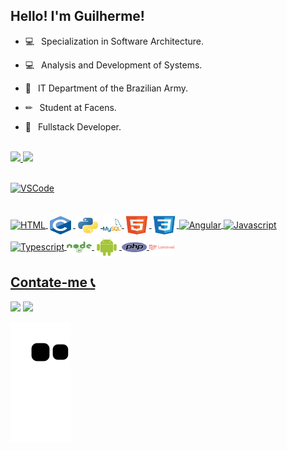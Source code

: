## Hello! I'm Guilherme!

- <p>💻 &ensp;Specialization in Software Architecture.</p>
- <p>💻 &ensp;Analysis and Development of Systems.</p>
- <p>🔰 &ensp;IT Department of the Brazilian Army.</p>
- <p>✏ &ensp;Student at Facens.</p>
- <p>🏹 &ensp;Fullstack Developer.</p>


<br/>
 <div>
  <a href="https://github.com/GuilhermeDeAlmeidaPereira">   
  <img height="180em" src="https://github-readme-stats.vercel.app/api?username=GuilhermeDeAlmeidaPereira&show_icons=true&theme=tokyonight&include_all_commits=true&count_private=true"/>
  <img height="180em" src="https://github-readme-stats.vercel.app/api/top-langs/?username=GuilhermeDeAlmeidaPereira&layout=compact&langs_count=16&theme=tokyonight"/>
</div>
<br/>

 ![VSCode](https://img.shields.io/badge/Visual_Studio_Code-0078D4?style=for-the-badge&logo=visual%20studio%20code&logoColor=white)
 <div style="display: inline_block"><br>
  <img align="center" title="Java" alt="HTML" height="30" width="40" src="https://cdn.jsdelivr.net/gh/devicons/devicon/icons/java/java-original.svg">
  <img align="center" title="C" alt="C" height="30" width="40" src="https://github.com/devicons/devicon/blob/master/icons/c/c-original.svg">
  <img align="center" title="Python" alt="Python" height="30" width="40" src="https://github.com/devicons/devicon/blob/master/icons/python/python-original.svg">
  <img align="center" title="MySQL"  alt="MySQL" width="30" height="40" src="https://github.com/devicons/devicon/blob/master/icons/mysql/mysql-original-wordmark.svg">
   <img align="center" title="HTML" alt="HTML" height="30" width="40" src="https://raw.githubusercontent.com/devicons/devicon/master/icons/html5/html5-original.svg">
  <img align="center" title="CSS" alt="CSS" height="30" width="40" src="https://raw.githubusercontent.com/devicons/devicon/master/icons/css3/css3-original.svg">
  <img align="center" title="Angular" alt="Angular" height="30" width="40" src="https://upload.wikimedia.org/wikipedia/commons/thumb/c/cf/Angular_full_color_logo.svg/langfr-220px-Angular_full_color_logo.svg.png">
   <img align="center" title="Javascript" alt="Javascript" height="30" width="40" src="https://www.svgrepo.com/show/303206/javascript-logo.svg">
   <img align="center" title="Typescript" alt="Typescript" height="30" width="40" src="https://cdn.worldvectorlogo.com/logos/typescript.svg">
   <img align="center" title="NodeJs" alt="NodeJs" height="30" width="40" src="https://github.com/devicons/devicon/blob/master/icons/nodejs/nodejs-plain-wordmark.svg">
   <img align="center" title="Android" alt="Android" height="30" width="40" src="https://github.com/devicons/devicon/blob/master/icons/android/android-original.svg">
   <img align="center" title="PHP" alt="PHP" height="30" width="40" src="https://github.com/devicons/devicon/blob/master/icons/php/php-original.svg">
    <img align="center" title="laravel" alt="laravel" height="30" width="40" src="https://github.com/devicons/devicon/blob/master/icons/laravel/laravel-line-wordmark.svg">
  
  </div>
  
  ##
 
  ## Contate-me 📞
 
<div> 
 
  <a href = "mailto:almeida.gui.pereira@gmail.com"><img src="https://img.shields.io/badge/-Gmail-%23333?style=for-the-badge&logo=gmail&logoColor=white" target="_blank"></a>
  <a href="https://www.linkedin.com/in/guilhermedealmeidapereira" target="_blank"><img src="https://img.shields.io/badge/-LinkedIn-%230077B5?style=for-the-badge&logo=linkedin&logoColor=white" target="_blank"></a> 
 
  ![Snake animation](https://github.com/rafaballerini/rafaballerini/blob/output/github-contribution-grid-snake.svg)
 
</div>
